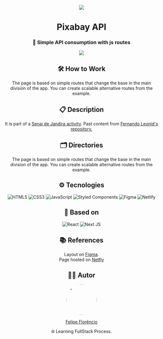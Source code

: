 <p align="center">
  <a href="https://pixabay.com/">
  <img src="https://user-images.githubusercontent.com/107069825/236183209-45ac1feb-dc3b-440d-b77c-04353ce799d5.png"/> 
  </a>
</p>

<h1 align="center">Pixabay API</h1>

<div align="center">
  <h3>🚀 Simple API consumption with js routes</h3>
  <img src="https://user-images.githubusercontent.com/107069825/236184023-bd917590-0f35-42f1-ac9b-576903051274.png"/>
  
  
  ## 🛠 How to Work
  The page is based on simple routes that change the base in the main division of the app.
  You can create scalable alternative routes from the example.
  
  ## 📋 Description
  It is part of a [Senai de Jandira activity](https://github.com/fernandoleonid/api-publicas-2023). Past content from [Fernando Leonid's repository.](https://github.com/fernandoleonid/router-vanillajs)

 
  ## 🗂 Directories
  The page is based on simple routes that change the base in the main division of the app.
  You can create scalable alternative routes from the example.
  
  
  ## ⚙ Tecnologies
  ![HTML5](https://img.shields.io/badge/html5-%23E34F26.svg?style=for-the-badge&logo=html5&logoColor=white)
  ![CSS3](https://img.shields.io/badge/css3-%231572B6.svg?style=for-the-badge&logo=css3&logoColor=white)
  ![JavaScript](https://img.shields.io/badge/javascript-%23323330.svg?style=for-the-badge&logo=javascript&logoColor=%23F7DF1E)
  ![Styled Components](https://img.shields.io/badge/styled--components-DB7093?style=for-the-badge&logo=styled-components&logoColor=white)
  ![Figma](https://img.shields.io/badge/figma-%23F24E1E.svg?style=for-the-badge&logo=figma&logoColor=white)
  ![Netlify](https://img.shields.io/badge/netlify-%23000000.svg?style=for-the-badge&logo=netlify&logoColor=#00C7B7)
  
  ## 👀 Based on
  ![React](https://img.shields.io/badge/react-%2320232a.svg?style=for-the-badge&logo=react&logoColor=%2361DAFB)
  ![Next JS](https://img.shields.io/badge/Next-black?style=for-the-badge&logo=next.js&logoColor=white)
 
  
  
  ## 📚 References
  Layout on [Figma](https://www.figma.com/file/YVQ8vrjOg3HpqpNz6O5Ela/Pixabay-API-2.0?t=1dE09cBHOHfxrT0U-6). </br>
  Page hosted on [Netfly](https://pixabayapi-felipe.netlify.app/)

  ## 👨‍🔧 Autor

  
  <a href="https://github.com/FelipeFlorencio9/FelipeFlorencio9">
    <img style="border-radius: 50%;" src="https://github.com/FelipeFlorencio9.png" width="100px;" alt=""/>
  </a>
  
  [Felipe Florêncio](https://github.com/FelipeFlorencio9/FelipeFlorencio9)
  
  🌐 Learning FullStack Process.
</div>





